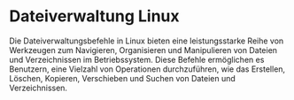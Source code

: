 # Dateiverwaltung Linux

Die Dateiverwaltungsbefehle in Linux bieten eine leistungsstarke Reihe von Werkzeugen zum Navigieren, Organisieren und Manipulieren von Dateien und Verzeichnissen im Betriebssystem. Diese Befehle ermöglichen es Benutzern, eine Vielzahl von Operationen durchzuführen, wie das Erstellen, Löschen, Kopieren, Verschieben und Suchen von Dateien und Verzeichnissen.






